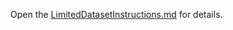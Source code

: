 Open the [LimitedDatasetInstructions.md](Umi-Gripper-Documentation/LimitedDatasetInstructions) for details.
